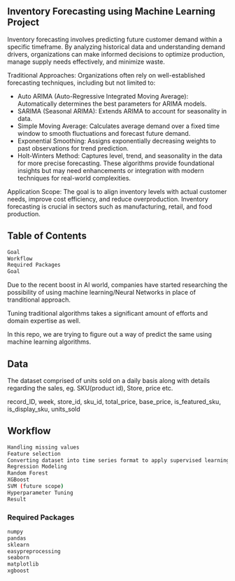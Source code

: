 ## Inventory Forecasting using Machine Learning Project

Inventory forecasting involves predicting future customer demand within a specific timeframe. By analyzing historical data and understanding demand drivers, organizations can make informed decisions to optimize production, manage supply needs effectively, and minimize waste.

Traditional Approaches:
Organizations often rely on well-established forecasting techniques, including but not limited to:

- Auto ARIMA (Auto-Regressive Integrated Moving Average): Automatically determines the best parameters for ARIMA models.
- SARIMA (Seasonal ARIMA): Extends ARIMA to account for seasonality in data.
- Simple Moving Average: Calculates average demand over a fixed time window to smooth fluctuations and forecast future demand.
- Exponential Smoothing: Assigns exponentially decreasing weights to past observations for trend prediction.
- Holt-Winters Method: Captures level, trend, and seasonality in the data for more precise forecasting.
These algorithms provide foundational insights but may need enhancements or integration with modern techniques for real-world complexities.

Application Scope:
The goal is to align inventory levels with actual customer needs, improve cost efficiency, and reduce overproduction. Inventory forecasting is crucial in sectors such as manufacturing, retail, and food production.

## Table of Contents
```bash
Goal
Workflow
Required Packages
Goal
````
Due to the recent boost in AI world, companies have started researching the possibility of using machine learning/Neural Networks in place of tranditional approach.

Tuning traditional algorithms takes a significant amount of efforts and domain expertise as well.

In this repo, we are trying to figure out a way of predict the same using machine learning algorithms.

## Data
The dataset comprised of units sold on a daily basis along with details regarding the sales, eg. SKU(product id), Store, price etc.

record_ID, week, store_id, sku_id, total_price, base_price, is_featured_sku, is_display_sku, units_sold

## Workflow
```bash
Handling missing values
Feature selection
Converting dataset into time series format to apply supervised learning approach.
Regression Modeling
Random Forest
XGBoost
SVM (future scope)
Hyperparameter Tuning
Result
```

### Required Packages
```bash
numpy
pandas
sklearn
easypreprocessing
seaborn
matplotlib
xgboost
```
